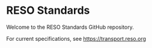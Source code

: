 # RESO Standards

Welcome to the RESO Standards GitHub repository. 

For current specifications, see https://transport.reso.org
